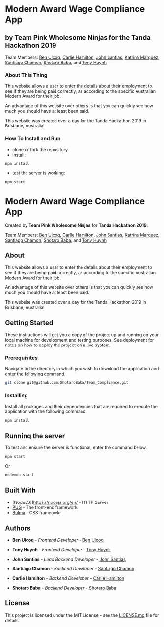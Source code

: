 # Modern Award Wage Compliance App

## by Team Pink Wholesome Ninjas for the Tanda Hackathon 2019

Team Members: [Ben Ulcoq](https://github.com/BenUlcoq), [Carlie Hamilton](https://github.com/BlueCodeThree), [John Santias](https://github.com/AsianJohnBoi), [Katrina Marquez](https://github.com/katrinamarquez), [Santiago Chamon](https://github.com/llausa), [Shotaro Baba](https://github.com/ShotaroBaba), and [Tony Huynh](https://github.com/t-hnh10)

### About This Thing

This website allows a user to enter the details about their employment to see if they are being paid correctly, as according to the specific Australian Modern Award for their job.

An advantage of this website over others is that you can quickly see how much you should have at least been paid.

This website was created over a day for the Tanda Hackathon 2019 in Brisbane, Australia!

### How To Install and Run

* clone or fork the repository
* install:

```
npm install
```

* test the server is working:

```
npm start
```

# Modern Award Wage Compliance App

Created by **Team Pink Wholesome Ninjas** for **Tanda Hackathon 2019**.

Team Members: [Ben Ulcoq](https://github.com/BenUlcoq), [Carlie Hamilton](https://github.com/BlueCodeThree), [John Santias](https://github.com/AsianJohnBoi), [Katrina Marquez](https://github.com/katrinamarquez), [Santiago Chamon](https://github.com/llausa), [Shotaro Baba](https://github.com/ShotaroBaba), and [Tony Huynh](https://github.com/t-hnh10)

## About

This website allows a user to enter the details about their employment to see if they are being paid correctly, as according to the specific Australian Modern Award for their job.

An advantage of this website over others is that you can quickly see how much you should have at least been paid.

This website was created over a day for the Tanda Hackathon 2019 in Brisbane, Australia!

## Getting Started

These instructions will get you a copy of the project up and running on your local machine for development and testing purposes. See deployment for notes on how to deploy the project on a live system.

### Prerequisites

Navigate to the directory in which you wish to download the application and enter the following command.
```bash
git clone git@github.com:ShotaroBaba/Team_Compliance.git
```

### Installing

Install all packages and their dependencies that are required to execute the application with the following command.

```bash
npm install
```

## Running the server

To test and ensure the server is functional, enter the command below.

```bash
npm start
```

Or

```bash
nodemon start
```

## Built With

* [NodeJS](https://nodejs.org/en/ - HTTP Server
* [PUG](https://pugjs.org/api/getting-started.html) - The front-end framework
* [Bulma](https://bulma.io/) - CSS frameowkr

## Authors

* **Ben Ulcoq** - *Frontend Developer* - [Ben Ulcoq](https://github.com/BenUlcoq)
* **Tony Huynh** - *Frontend Developer* - [Tony Huynh](https://github.com/t-hnh10)

* **John Santias** - *Lead Backend Developer* - [John Santias](https://github.com/AsianJohnBoi)
* **Santiago Chamon** - *Backend Developer* - [Santiago Chamon](https://github.com/llausa)
* **Carlie Hamilton** - *Backend Developer* - [Carlie Hamilton](https://github.com/BlueCodeThree)
* **Shotaro Baba** - *Backend Developer* - [Shotaro Baba](https://github.com/ShotaroBaba)

## License

This project is licensed under the MIT License - see the [LICENSE.md](LICENSE.md) file for details
